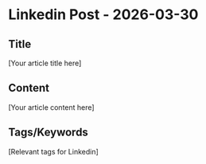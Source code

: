 # Linkedin Post - 2026-03-30

## Title
[Your article title here]

## Content
[Your article content here]

## Tags/Keywords
[Relevant tags for Linkedin]
